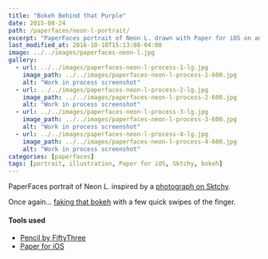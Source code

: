 ```yaml
---
title: "Bokeh Behind that Purple"
date: 2015-08-24
path: /paperfaces/neon-l-portrait/
excerpt: "PaperFaces portrait of Neon L. drawn with Paper for iOS on an iPad."
last_modified_at: 2016-10-10T15:13:08-04:00
image: ../../images/paperfaces-neon-l.jpg
gallery:
  - url: ../../images/paperfaces-neon-l-process-1-lg.jpg
    image_path: ../../images/paperfaces-neon-l-process-1-600.jpg
    alt: "Work in process screenshot"
  - url: ../../images/paperfaces-neon-l-process-2-lg.jpg
    image_path: ../../images/paperfaces-neon-l-process-2-600.jpg
    alt: "Work in process screenshot"
  - url: ../../images/paperfaces-neon-l-process-3-lg.jpg
    image_path: ../../images/paperfaces-neon-l-process-3-600.jpg
    alt: "Work in process screenshot"
  - url: ../../images/paperfaces-neon-l-process-4-lg.jpg
    image_path: ../../images/paperfaces-neon-l-process-4-600.jpg
    alt: "Work in process screenshot"
categories: [paperfaces]
tags: [portrait, illustration, Paper for iOS, Sktchy, bokeh]
---
```


PaperFaces portrait of Neon L. inspired by a [photograph on Sktchy](https://sktchy.com/iYeI6c).

Once again... [faking that bokeh](https://mix.fiftythree.com/11098-Michael-Rose/3957855) with a few quick swipes of the finger.

#### Tools used

- [Pencil by FiftyThree](https://www.amazon.com/FiftyThree-Digital-Stylus-Pencil-iPhone/dp/B01JJBUYR4/ref=as_li_ss_tl?keywords=pencil+53&qid=1550586265&s=gateway&sr=8-3&linkCode=ll1&tag=mademist-20&linkId=0134793cb840affff60f2e45a7f64678&language=en_US)
- [Paper for iOS](https://paper.bywetransfer.com/)
